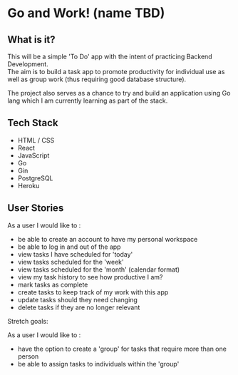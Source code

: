 # Go and Work! (name TBD)

## What is it?

This will be a simple 'To Do' app with the intent of practicing Backend Development. \
The aim is to build a task app to promote productivity for individual use as well as group work (thus requiring good database structure).

The project also serves as a chance to try and build an application using Go lang which I am currently learning as part of the stack.

## Tech Stack

- HTML / CSS
- React
- JavaScript
- Go
- Gin
- PostgreSQL
- Heroku

## User Stories

As a user I would like to :

- be able to create an account to have my personal workspace
- be able to log in and out of the app 
- view tasks I have scheduled for 'today'
- view tasks scheduled for the 'week'
- view tasks scheduled for the 'month' (calendar format)
- view my task history to see how productive I am?
- mark tasks as complete 
- create tasks to keep track of my work with this app
- update tasks should they need changing
- delete tasks if they are no longer relevant

Stretch goals:

As a user I would like to :

- have the option to create a 'group' for tasks that require more than one person
- be able to assign tasks to individuals within the 'group'


